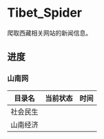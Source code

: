 # Tibet_Spider
爬取西藏相关网站的新闻信息。
## 进度
### 山南网

| 目录名 | 当前状态 | 时间 |
| :---: | :------: | :------: |
| 社会民生 |   |    |
| 山南经济 |   |    |

